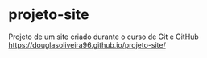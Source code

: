 # projeto-site
 Projeto de um site criado durante o curso de Git e GitHub
 https://douglasoliveira96.github.io/projeto-site/
